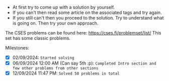 - At first try to come up with a solution by yourself. 
- If you can't then read some article on the associated tags and try again. 
- If you still can't then you proceed to the solution. Try to understand what is going on. Then try your own approach. 

The CSES problems can be found here: https://cses.fi/problemset/list/
This set has some classic problems. 

Milestones:

- [x] 02/09/2024: `Started solving`
- [x] 06/09/2024 12:00 AM (Can say 5th :p): `Completed Intro section and few other problems from other sections`
- [x] 12/09/2024 11:47 PM:  `Solved 50 problems in total`
